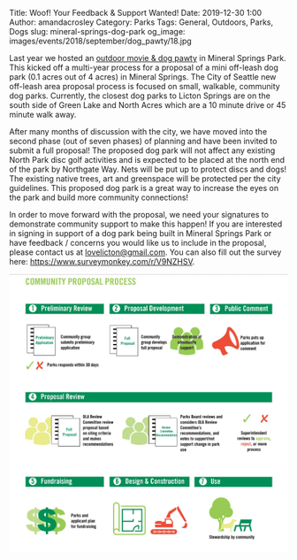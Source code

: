 Title: Woof! Your Feedback & Support Wanted!
Date: 2019-12-30 1:00
Author: amandacrosley
Category: Parks
Tags: General, Outdoors, Parks, Dogs
slug: mineral-springs-dog-park
og_image: images/events/2018/september/dog_pawty/18.jpg

Last year we hosted an [outdoor movie & dog pawty](https://lovelicton.com/outdoor_dog_pawty_and_movie_night_success.html) in Mineral Springs Park. This kicked off a multi-year process for a proposal of a mini off-leash dog park (0.1 acres out of 4 acres) in Mineral Springs. The City of Seattle new off-leash area proposal process is focused on small, walkable, community dog parks. Currently, the closest dog parks to Licton Springs are on the south side of Green Lake and North Acres which are a 10 minute drive or 45 minute walk away. 

After many months of discussion with the city, we have moved into the second phase (out of seven phases) of planning and have been invited to submit a full proposal! The proposed dog park will not affect any existing North Park disc golf activities and is expected to be placed at the north end of the park by Northgate Way. Nets will be put up to protect discs and dogs! The existing native trees, art and greenspace will be protected per the city guidelines. This proposed dog park is a great way to increase the eyes on the park and build more community connections! 

In order to move forward with the proposal, we need your signatures to demonstrate community support to make this happen! If you are interested in signing in support of a dog park being built in Mineral Springs Park or have feedback / concerns you would like us to include in the proposal, please contact us at lovelicton@gmail.com. You can also fill out the survey here: https://www.surveymonkey.com/r/V9NZHSV. 

[![Seattle OLA Proposal Process](/images/OLAProposalProcess.JPG)](/images/OLAProposalProcess.JPG)
